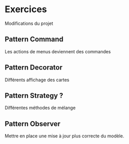 # Exercices

Modifications du projet

## Pattern Command

Les actions de menus deviennent des commandes

## Pattern Decorator

Différents affichage des cartes

## Pattern Strategy ?

Différentes méthodes de mélange

## Pattern Observer

Mettre en place une mise à jour plus correcte du modèle.
